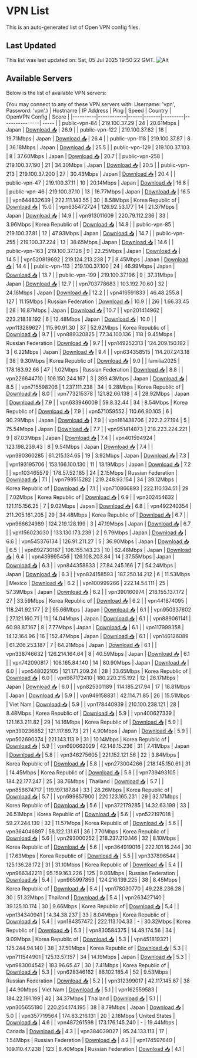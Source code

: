 # VPN List

This is an auto-generated list of Open VPN config files.

## Last Updated

This list was last updated on: Sat, 05 Jul 2025 19:50:22 GMT.
![Alt](https://repobeats.axiom.co/api/embed/186b98318ef1479477931607c1ad7d823f12451f.svg "Repobeats analytics image")

## Available Servers

Below is the list of available VPN servers:

(You may connect to any of these VPN servers with: Username: 'vpn', Password: 'vpn'.)
| Hostname | IP Address | Ping | Speed | Country | OpenVPN Config | Score |
|----------|------------|------|-------|---------|----------------| ----- |
| public-vpn-84 | 219.100.37.29 | 24 | 20.61Mbps | Japan | [Download 📥](./configs/server_0_JP.ovpn) | 26.9 |
| public-vpn-122 | 219.100.37.62 | 18 | 19.71Mbps | Japan | [Download 📥](./configs/server_1_JP.ovpn) | 26.4 |
| public-vpn-118 | 219.100.37.87 | 8 | 36.18Mbps | Japan | [Download 📥](./configs/server_2_JP.ovpn) | 25.5 |
| public-vpn-129 | 219.100.37.103 | 8 | 37.60Mbps | Japan | [Download 📥](./configs/server_3_JP.ovpn) | 20.7 |
| public-vpn-258 | 219.100.37.190 | 21 | 34.30Mbps | Japan | [Download 📥](./configs/server_4_JP.ovpn) | 20.5 |
| public-vpn-213 | 219.100.37.200 | 27 | 30.43Mbps | Japan | [Download 📥](./configs/server_5_JP.ovpn) | 20.4 |
| public-vpn-47 | 219.100.37.11 | 10 | 20.14Mbps | Japan | [Download 📥](./configs/server_6_JP.ovpn) | 16.8 |
| public-vpn-46 | 219.100.37.10 | 13 | 16.77Mbps | Japan | [Download 📥](./configs/server_7_JP.ovpn) | 16.5 |
| vpn644832639 | 222.111.143.55 | 30 | 8.58Mbps | Korea Republic of | [Download 📥](./configs/server_8_KR.ovpn) | 15.0 |
| vpn635472724 | 126.92.53.177 | 14 | 21.37Mbps | Japan | [Download 📥](./configs/server_9_JP.ovpn) | 14.9 |
| vpn913011609 | 220.79.112.236 | 33 | 3.96Mbps | Korea Republic of | [Download 📥](./configs/server_10_KR.ovpn) | 14.8 |
| public-vpn-85 | 219.100.37.81 | 12 | 47.93Mbps | Japan | [Download 📥](./configs/server_11_JP.ovpn) | 14.7 |
| public-vpn-255 | 219.100.37.224 | 13 | 38.65Mbps | Japan | [Download 📥](./configs/server_12_JP.ovpn) | 14.6 |
| public-vpn-163 | 219.100.37.126 | 9 | 22.25Mbps | Japan | [Download 📥](./configs/server_13_JP.ovpn) | 14.5 |
| vpn520819692 | 219.124.213.238 | 7 | 8.45Mbps | Japan | [Download 📥](./configs/server_14_JP.ovpn) | 14.4 |
| public-vpn-113 | 219.100.37.100 | 24 | 46.99Mbps | Japan | [Download 📥](./configs/server_15_JP.ovpn) | 13.7 |
| public-vpn-199 | 219.100.37.196 | 9 | 37.31Mbps | Japan | [Download 📥](./configs/server_16_JP.ovpn) | 12.7 |
| vpn703778683 | 103.192.70.60 | 32 | 24.16Mbps | Japan | [Download 📥](./configs/server_17_JP.ovpn) | 12.2 |
| vpn416591833 | 46.48.255.8 | 127 | 11.15Mbps | Russian Federation | [Download 📥](./configs/server_18_RU.ovpn) | 10.9 |
| 2i6 | 1.66.33.45 | 28 | 16.87Mbps | Japan | [Download 📥](./configs/server_19_JP.ovpn) | 10.7 |
| vpn201414962 | 223.218.18.192 | 6 | 12.48Mbps | Japan | [Download 📥](./configs/server_20_JP.ovpn) | 10.0 |
| vpn113289627 | 115.90.91.30 | 37 | 52.92Mbps | Korea Republic of | [Download 📥](./configs/server_21_KR.ovpn) | 9.7 |
| vpn889320825 | 77.34.100.136 | 118 | 9.45Mbps | Russian Federation | [Download 📥](./configs/server_22_RU.ovpn) | 9.7 |
| vpn149252313 | 124.209.150.192 | 3 | 6.22Mbps | Japan | [Download 📥](./configs/server_23_JP.ovpn) | 9.4 |
| vpn634358515 | 114.207.243.18 | 38 | 9.30Mbps | Korea Republic of | [Download 📥](./configs/server_24_KR.ovpn) | 9.0 |
| familia2025 | 178.163.92.66 | 47 | 1.02Mbps | Russian Federation | [Download 📥](./configs/server_25_RU.ovpn) | 8.8 |
| vpn226644710 | 106.150.244.167 | 3 | 399.43Mbps | Japan | [Download 📥](./configs/server_26_JP.ovpn) | 8.5 |
| vpn715598206 | 1.237.111.238 | 34 | 9.28Mbps | Korea Republic of | [Download 📥](./configs/server_27_KR.ovpn) | 8.0 |
| vpn773215378 | 121.82.66.138 | 4 | 28.92Mbps | Japan | [Download 📥](./configs/server_28_JP.ovpn) | 7.9 |
| vpn633946009 | 59.8.32.44 | 34 | 8.54Mbps | Korea Republic of | [Download 📥](./configs/server_29_KR.ovpn) | 7.9 |
| vpn571059552 | 110.66.90.105 | 6 | 90.29Mbps | Japan | [Download 📥](./configs/server_30_JP.ovpn) | 7.9 |
| vpn161438706 | 222.2.27.194 | 5 | 75.54Mbps | Japan | [Download 📥](./configs/server_31_JP.ovpn) | 7.7 |
| vpn951414873 | 218.223.224.221 | 9 | 87.03Mbps | Japan | [Download 📥](./configs/server_32_JP.ovpn) | 7.4 |
| vpn401594924 | 123.198.239.43 | 8 | 9.54Mbps | Japan | [Download 📥](./configs/server_33_JP.ovpn) | 7.4 |
| vpn390360285 | 61.215.134.65 | 19 | 3.92Mbps | Japan | [Download 📥](./configs/server_34_JP.ovpn) | 7.3 |
| vpn193195706 | 153.166.100.130 | 11 | 13.19Mbps | Japan | [Download 📥](./configs/server_35_JP.ovpn) | 7.2 |
| vpn103465579 | 178.57.52.185 | 24 | 2.15Mbps | Russian Federation | [Download 📥](./configs/server_36_RU.ovpn) | 7.1 |
| vpn799515282 | 219.248.93.154 | 34 | 39.12Mbps | Korea Republic of | [Download 📥](./configs/server_37_KR.ovpn) | 7.1 |
| vpn710866893 | 222.110.134.51 | 29 | 7.02Mbps | Korea Republic of | [Download 📥](./configs/server_38_KR.ovpn) | 6.9 |
| vpn202454632 | 121.115.156.25 | 7 | 9.02Mbps | Japan | [Download 📥](./configs/server_39_JP.ovpn) | 6.8 |
| vpn492240354 | 211.205.161.205 | 29 | 34.48Mbps | Korea Republic of | [Download 📥](./configs/server_40_KR.ovpn) | 6.7 |
| vpn966624989 | 124.219.128.199 | 3 | 47.19Mbps | Japan | [Download 📥](./configs/server_41_JP.ovpn) | 6.7 |
| vpn156023030 | 133.130.173.239 | 2 | 9.79Mbps | Japan | [Download 📥](./configs/server_42_JP.ovpn) | 6.6 |
| vpn545376134 | 126.91.211.27 | 5 | 36.90Mbps | Japan | [Download 📥](./configs/server_43_JP.ovpn) | 6.5 |
| vpn892730167 | 106.155.143.23 | 10 | 62.48Mbps | Japan | [Download 📥](./configs/server_44_JP.ovpn) | 6.4 |
| vpn439995456 | 126.108.203.84 | 14 | 37.55Mbps | Japan | [Download 📥](./configs/server_45_JP.ovpn) | 6.3 |
| vpn844358833 | 27.84.245.166 | 7 | 54.24Mbps | Japan | [Download 📥](./configs/server_46_JP.ovpn) | 6.3 |
| vpn824158593 | 187.250.14.212 | 6 | 11.53Mbps | Mexico | [Download 📥](./configs/server_47_MX.ovpn) | 6.2 |
| vpn100999266 | 222.14.54.111 | 25 | 57.39Mbps | Japan | [Download 📥](./configs/server_48_JP.ovpn) | 6.2 |
| vpn390160974 | 218.155.137.172 | 27 | 33.59Mbps | Korea Republic of | [Download 📥](./configs/server_49_KR.ovpn) | 6.2 |
| vpn441874095 | 118.241.92.177 | 2 | 95.66Mbps | Japan | [Download 📥](./configs/server_50_JP.ovpn) | 6.1 |
| vpn950337602 | 27.121.160.71 | 11 | 14.04Mbps | Japan | [Download 📥](./configs/server_51_JP.ovpn) | 6.1 |
| vpn889061141 | 60.98.87.167 | 8 | 7.77Mbps | Japan | [Download 📥](./configs/server_52_JP.ovpn) | 6.1 |
| vpn117999358 | 14.12.164.96 | 16 | 152.47Mbps | Japan | [Download 📥](./configs/server_53_JP.ovpn) | 6.1 |
| vpn146126089 | 61.206.253.187 | 7 | 64.21Mbps | Japan | [Download 📥](./configs/server_54_JP.ovpn) | 6.1 |
| vpn338746632 | 126.214.164.64 | 8 | 40.59Mbps | Japan | [Download 📥](./configs/server_55_JP.ovpn) | 6.1 |
| vpn742090817 | 106.165.84.140 | 14 | 80.90Mbps | Japan | [Download 📥](./configs/server_56_JP.ovpn) | 6.0 |
| vpn548022105 | 121.171.209.24 | 28 | 33.65Mbps | Korea Republic of | [Download 📥](./configs/server_57_KR.ovpn) | 6.0 |
| vpn987172410 | 180.220.215.192 | 12 | 26.17Mbps | Japan | [Download 📥](./configs/server_58_JP.ovpn) | 6.0 |
| vpn825301189 | 114.185.217.94 | 17 | 18.81Mbps | Japan | [Download 📥](./configs/server_59_JP.ovpn) | 5.9 |
| vpn949158831 | 42.114.71.85 | 26 | 15.51Mbps | Viet Nam | [Download 📥](./configs/server_60_VN.ovpn) | 5.9 |
| vpn178440939 | 210.100.238.121 | 28 | 8.48Mbps | Korea Republic of | [Download 📥](./configs/server_61_KR.ovpn) | 5.9 |
| vpn400627339 | 121.163.211.82 | 29 | 14.16Mbps | Korea Republic of | [Download 📥](./configs/server_62_KR.ovpn) | 5.9 |
| vpn390236852 | 121.117.89.73 | 21 | 4.90Mbps | Japan | [Download 📥](./configs/server_63_JP.ovpn) | 5.9 |
| vpn502690374 | 221.143.113.9 | 31 | 10.14Mbps | Korea Republic of | [Download 📥](./configs/server_64_KR.ovpn) | 5.9 |
| vpn690662029 | 42.148.15.236 | 31 | 7.41Mbps | Japan | [Download 📥](./configs/server_65_JP.ovpn) | 5.8 |
| vpn346275605 | 221.152.121.56 | 22 | 3.84Mbps | Korea Republic of | [Download 📥](./configs/server_66_KR.ovpn) | 5.8 |
| vpn273004266 | 218.145.150.61 | 31 | 14.45Mbps | Korea Republic of | [Download 📥](./configs/server_67_KR.ovpn) | 5.8 |
| vpn739493105 | 184.22.177.247 | 25 | 38.76Mbps | Thailand | [Download 📥](./configs/server_68_TH.ovpn) | 5.7 |
| vpn858674717 | 119.197.187.84 | 33 | 28.26Mbps | Korea Republic of | [Download 📥](./configs/server_69_KR.ovpn) | 5.7 |
| vpn699857900 | 220.123.165.231 | 29 | 32.17Mbps | Korea Republic of | [Download 📥](./configs/server_70_KR.ovpn) | 5.6 |
| vpn372179285 | 14.32.63.199 | 33 | 26.51Mbps | Korea Republic of | [Download 📥](./configs/server_71_KR.ovpn) | 5.6 |
| vpn522197018 | 59.27.244.139 | 32 | 11.57Mbps | Korea Republic of | [Download 📥](./configs/server_72_KR.ovpn) | 5.6 |
| vpn364046897 | 58.122.131.61 | 36 | 7.70Mbps | Korea Republic of | [Download 📥](./configs/server_73_KR.ovpn) | 5.6 |
| vpn293000252 | 218.237.210.146 | 32 | 8.10Mbps | Korea Republic of | [Download 📥](./configs/server_74_KR.ovpn) | 5.6 |
| vpn364919016 | 222.101.16.244 | 30 | 17.63Mbps | Korea Republic of | [Download 📥](./configs/server_75_KR.ovpn) | 5.5 |
| vpn337896544 | 125.136.28.172 | 31 | 31.10Mbps | Korea Republic of | [Download 📥](./configs/server_76_KR.ovpn) | 5.4 |
| vpn966342211 | 95.159.163.226 | 125 | 9.06Mbps | Russian Federation | [Download 📥](./configs/server_77_RU.ovpn) | 5.4 |
| vpn965997853 | 124.216.139.225 | 38 | 8.45Mbps | Korea Republic of | [Download 📥](./configs/server_78_KR.ovpn) | 5.4 |
| vpn178030770 | 49.228.236.28 | 30 | 51.32Mbps | Thailand | [Download 📥](./configs/server_79_TH.ovpn) | 5.4 |
| vpn263427140 | 39.125.10.174 | 30 | 9.66Mbps | Korea Republic of | [Download 📥](./configs/server_80_KR.ovpn) | 5.4 |
| vpn134340941 | 14.34.38.237 | 33 | 8.04Mbps | Korea Republic of | [Download 📥](./configs/server_81_KR.ovpn) | 5.4 |
| vpn184357472 | 222.113.104.33 | - | 30.32Mbps | Korea Republic of | [Download 📥](./configs/server_82_KR.ovpn) | 5.3 |
| vpn830584375 | 14.49.174.56 | 34 | 9.09Mbps | Korea Republic of | [Download 📥](./configs/server_83_KR.ovpn) | 5.3 |
| vpn451819321 | 125.244.94.140 | 38 | 37.50Mbps | Korea Republic of | [Download 📥](./configs/server_84_KR.ovpn) | 5.3 |
| vpn711544901 | 125.13.57.157 | 34 | 14.19Mbps | Japan | [Download 📥](./configs/server_85_JP.ovpn) | 5.3 |
| vpn983004542 | 183.96.65.47 | 30 | 7.41Mbps | Korea Republic of | [Download 📥](./configs/server_86_KR.ovpn) | 5.3 |
| vpn628346162 | 86.102.185.4 | 52 | 9.53Mbps | Russian Federation | [Download 📥](./configs/server_87_RU.ovpn) | 5.2 |
| vpn312399017 | 42.117.145.67 | 38 | 44.90Mbps | Viet Nam | [Download 📥](./configs/server_88_VN.ovpn) | 5.1 |
| vpn162559583 | 184.22.191.199 | 42 | 34.37Mbps | Thailand | [Download 📥](./configs/server_89_TH.ovpn) | 5.1 |
| vpn305655180 | 220.254.174.195 | 38 | 8.79Mbps | Japan | [Download 📥](./configs/server_90_JP.ovpn) | 5.0 |
| vpn357719564 | 174.83.216.131 | 20 | 2.18Mbps | United States | [Download 📥](./configs/server_91_US.ovpn) | 4.6 |
| vpn487261598 | 173.176.145.240 | - | 19.44Mbps | Canada | [Download 📥](./configs/server_92_CA.ovpn) | 4.3 |
| vpn384039027 | 95.24.133.113 | 17 | 1.54Mbps | Russian Federation | [Download 📥](./configs/server_93_RU.ovpn) | 4.2 |
| vpn174597640 | 109.110.47.238 | 123 | 8.40Mbps | Russian Federation | [Download 📥](./configs/server_94_RU.ovpn) | 4.1 |
